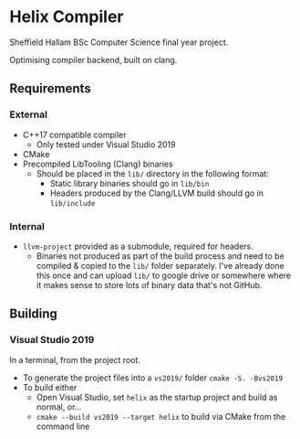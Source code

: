 # Helix Compiler

Sheffield Hallam BSc Computer Science final year project.

Optimising compiler backend, built on clang.

## Requirements

### External

 - C++17 compatible compiler
    - Only tested under Visual Studio 2019
 - CMake
 - Precompiled LibTooling (Clang) binaries
    - Should be placed in the `lib/` directory in the following format:
       - Static library binaries should go in `lib/bin`
       - Headers produced by the Clang/LLVM build should go in `lib/include`

### Internal

- `llvm-project` provided as a submodule, required for headers.
  - Binaries not produced as part of the build process and need to be compiled & copied to the `lib/` folder separately. I've already done this once and can upload `lib/` to google drive or somewhere where it makes sense to store lots of binary data that's not GitHub.

## Building

### Visual Studio 2019

In a terminal, from the project root.

- To generate the project files into a `vs2019/` folder `cmake -S. -Bvs2019`
- To build either
  - Open Visual Studio, set `helix` as the startup project and build as normal, or...
  - `cmake --build vs2019 --target helix` to build via CMake from the command line